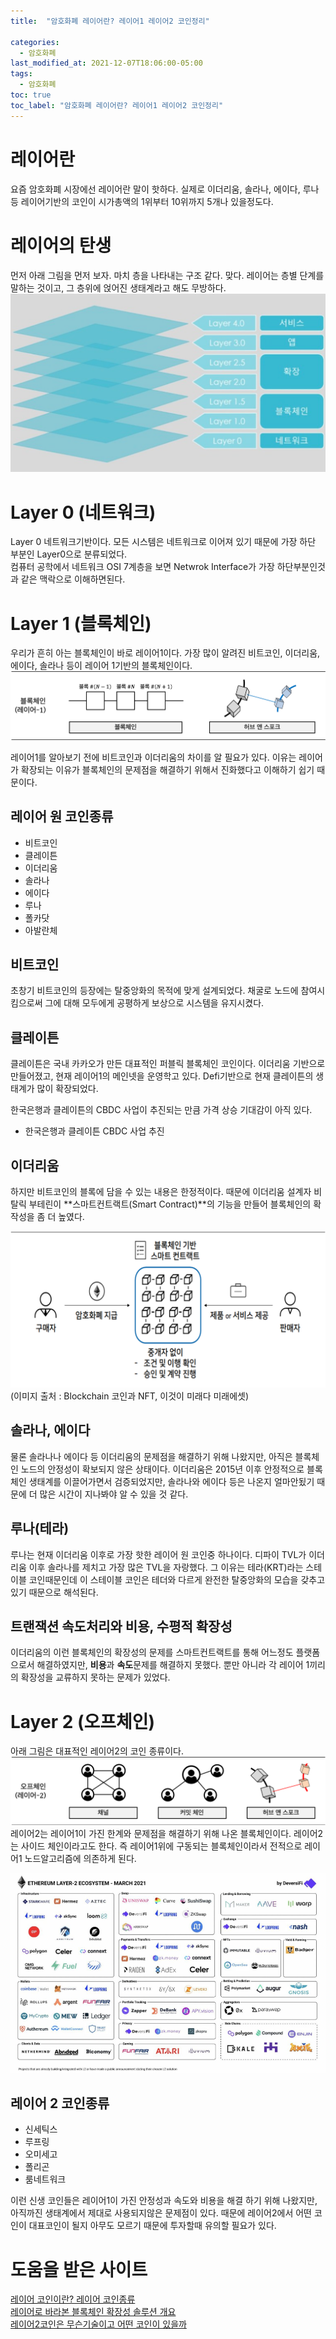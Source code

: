 ```yaml
---
title:  "암호화폐 레이어란? 레이어1 레이어2 코인정리"

categories:
  - 암호화폐
last_modified_at: 2021-12-07T18:06:00-05:00
tags:
  - 암호화폐
toc: true
toc_label: "암호화폐 레이어란? 레이어1 레이어2 코인정리"
---
```


# 레이어란
요즘 암호화폐 시장에선 레이어란 말이 핫하다. 실제로 이더리움, 솔라나, 에이다, 루나 등 레이어기반의 코인이 시가총액의 1위부터 10위까지 5개나 있을정도다.<br> 

# 레이어의 탄생
먼저 아래 그림을 먼저 보자. 마치 층을 나타내는 구조 같다. 맞다. 레이어는 층별 단계를 말하는 것이고, 그 층위에 얹어진 생태계라고 해도 무방하다.
![Image Alt 텍스트](/assets/img/crypto/layer.png) 

# Layer 0 (네트워크)
Layer 0 네트워크기반이다. 모든 시스템은 네트워크로 이어져 있기 때문에 가장 하단 부분인 Layer0으로 분류되었다.<br>
컴퓨터 공학에서 네트워크 OSI 7계층을 보면 Netwrok Interface가 가장 하단부분인것과 같은 맥락으로 이해하면된다.

# Layer 1 (블록체인)
우리가 흔히 아는 블록체인이 바로 레이어1이다. 가장 많이 알려진 비트코인, 이더리움, 에이다, 솔라나 등이 레이어 1기반의 블록체인이다.
![Image Alt 텍스트](/assets/img/crypto/layer1.png) 

레이어1를 알아보기 전에 비트코인과 이더리움의 차이를 알 필요가 있다. 이유는 레이어가 확장되는 이유가 블록체인의 문제점을 해결하기 위해서 진화했다고 이해하기 쉽기 때문이다.

## 레이어 원 코인종류
- 비트코인
- 클레이튼
- 이더리움
- 솔라나
- 에이다
- 루나
- 폴카닷
- 아발란체

## 비트코인
초창기 비트코인의 등장에는 탈중앙화의 목적에 맞게 설계되었다. 채굴로 노드에 참여시킴으로써 그에 대해 모두에게 공평하게 보상으로 시스템을 유지시켰다.<br>

## 클레이튼
클레이튼은 국내 카카오가 만든 대표적인 퍼블릭 블록체인 코인이다. 이더리움 기반으로 만들어졌고, 현재 레이어1의 메인넷을 운영학고 있다. Defi기반으로 현재 클레이튼의 생태계가 많이 확장되었다.<br>

한국은행과 클레이튼의 CBDC 사업이 추진되는 만큼 가격 상승 기대감이 아직 있다.

- 한국은행과 클레이튼 CBDC 사업 추진

## 이더리움
하지만 비트코인의 블록에 담을 수 있는 내용은 한정적이다. 때문에 이더리움 설계자 비탈릭 부테린이 **스마트컨트랙트(Smart Contract)**의 기능을 만들어 블록체인의 확작성을 좀 더 높였다. <br>

![Image Alt 텍스트](/assets/img/crypto/smartcontract.png) <br>
(이미지 출처 : Blockchain 코인과 NFT, 이것이 미래다 미래에셋)

## 솔라나, 에이다
물론 솔라나나 에이다 등 이더리움의 문제점을 해결하기 위해 나왔지만, 아직은 블록체인 노드의 안정성이 확보되지 않은 상태이다. 이더리움은 2015년 이후 안정적으로 블록체인 생태계를 이끌어가면서 검증되었지만, 솔라나와 에이다 등은 나온지 얼마안됬기 때문에 더 많은 시간이 지나봐야 알 수 있을 것 같다.

## 루나(테라)
루나는 현재 이더리움 이후로 가장 핫한 레이어 원 코인중 하나이다. 디파이 TVL가 이더리움 이후 솔라나를 제치고 가장 많은 TVL을 자랑했다. 그 이유는 테라(KRT)라는 스테이블 코인때문인데 이 스테이블 코인은 테더와 다르게 완전한 탈중앙화의 모습을 갖추고 있기 때문으로 해석된다.

## 트랜잭션 속도처리와 비용, 수평적 확장성
이더리움의 이런 블록체인의 확장성의 문제를 스마트컨트랙트를 통해 어느정도 플랫폼으로서 해결하였지만, **비용**과 **속도**문제를 해결하지 못했다. 뿐만 아니라 각 레이어 1끼리 의 확장성을 교류하지 못하는 문제가 있었다. <br>

# Layer 2 (오프체인)
아래 그림은 대표적인 레이어2의 코인 종류이다.<br>
![Image Alt 텍스트](/assets/img/crypto/layer2.png) 
레이어2는 레이어1이 가진 한계와 문제점을 해결하기 위해 나온 블록체인이다. 레이어2는 사이드 체인이라고도 한다. 즉 레이어1위에 구동되는 블록체인이라서 전적으로 레이어1 노드알고리즘에 의존하게 된다. 

![Image Alt 텍스트](/assets/img/crypto/layer2_coin.png) 

## 레이어 2 코인종류
- 신세틱스
- 루프링
- 오미세고 
- 폴리곤
- 룸네트워크 

이런 신생 코인들은 레이어1이 가진 안정성과 속도와 비용을 해결 하기 위해 나왔지만, 아직까진 생태계에서 제대로 사용되지않은 문제점이 있다. 때문에 레이어2에서 어떤 코인이 대표코인이 될지 아무도 모르기 때문에 투자할때 유의할 필요가 있다.


# 도움을 받은 사이트
[레이어 코인이란? 레이어 코인종류](https://mzqp0731.tistory.com/1178) <br>
[레이어로 바라본 블록체인 확장성 솔루션 개요](https://medium.com/curg/%EB%A0%88%EC%9D%B4%EC%96%B4%EB%A1%9C-%EB%B0%94%EB%9D%BC%EB%B3%B8-%EB%B8%94%EB%A1%9D%EC%B2%B4%EC%9D%B8-%ED%99%95%EC%9E%A5%EC%84%B1-%EC%86%94%EB%A3%A8%EC%85%98-%EA%B0%9C%EC%9A%94-a8c2aa3ec5c1) <br>
[레이어2코인은 무슨기술이고 어떤 코인이 있을까](https://blog.naver.com/ddg1112/222324785616)